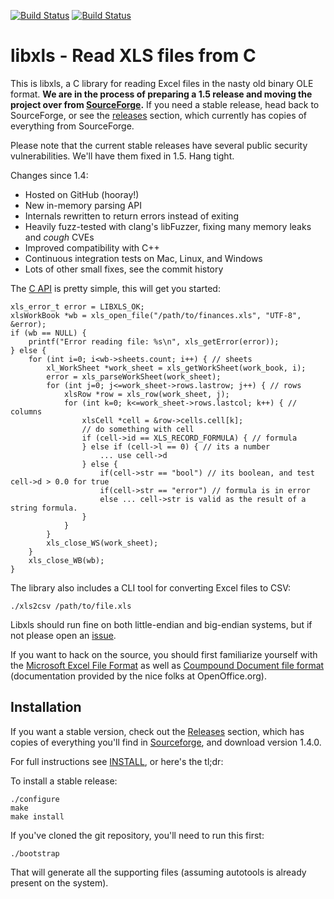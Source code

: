 [![Build Status](https://travis-ci.org/libxls/libxls.svg?branch=master)](https://travis-ci.org/libxls/libxls)
[![Build Status](https://ci.appveyor.com/api/projects/status/3nx26kfmy2y0efsi?svg=true)](https://ci.appveyor.com/project/evanmiller/libxls-252ki)

libxls - Read XLS files from C
==

This is libxls, a C library for reading Excel files in the nasty old binary OLE
format. **We are in the process of preparing a 1.5 release and moving the project
over from [SourceForge](https://sourceforge.net/projects/libxls/).** If you need
a stable release, head back to SourceForge, or see the
[releases](https://github.com/libxls/libxls/releases) section, which currently
has copies of everything from SourceForge.

Please note that the current stable releases have several public security
vulnerabilities. We'll have them fixed in 1.5. Hang tight.

Changes since 1.4:

* Hosted on GitHub (hooray!)
* New in-memory parsing API
* Internals rewritten to return errors instead of exiting
* Heavily fuzz-tested with clang's libFuzzer, fixing many memory leaks and *cough* CVEs
* Improved compatibility with C++
* Continuous integration tests on Mac, Linux, and Windows
* Lots of other small fixes, see the commit history

The [C API](include/xls.h) is pretty simple, this will get you started:

```{C}
xls_error_t error = LIBXLS_OK;
xlsWorkBook *wb = xls_open_file("/path/to/finances.xls", "UTF-8", &error);
if (wb == NULL) {
    printf("Error reading file: %s\n", xls_getError(error));
} else {
    for (int i=0; i<wb->sheets.count; i++) { // sheets
        xl_WorkSheet *work_sheet = xls_getWorkSheet(work_book, i);
        error = xls_parseWorkSheet(work_sheet);
        for (int j=0; j<=work_sheet->rows.lastrow; j++) { // rows
            xlsRow *row = xls_row(work_sheet, j);
            for (int k=0; k<=work_sheet->rows.lastcol; k++) { // columns
                xlsCell *cell = &row->cells.cell[k];
                // do something with cell
                if (cell->id == XLS_RECORD_FORMULA) { // formula
                } else if (cell->l == 0) { // its a number
                    ... use cell->d
                } else {
                    if(cell->str == "bool") // its boolean, and test cell->d > 0.0 for true
                    if(cell->str == "error") // formula is in error
                    else ... cell->str is valid as the result of a string formula.
                }
            }
        }
        xls_close_WS(work_sheet);
    }
    xls_close_WB(wb);
}
```

The library also includes a CLI tool for converting Excel files to CSV:

    ./xls2csv /path/to/file.xls

Libxls should run fine on both little-endian and big-endian systems, but if not
please open an [issue](https://github.com/libxls/libxls/issues/new).

If you want to hack on the source, you should first familiarize yourself with the [Microsoft Excel File Format](http://sc.openoffice.org/excelfileformat.pdf) as well as [Coumpound Document file format](http://sc.openoffice.org/compdocfileformat.pdf) (documentation provided by the nice folks at OpenOffice.org).

Installation
---

If you want a stable version, check out the
[Releases](https://github.com/libxls/libxls/releases) section, which has copies of everything
you'll find in [Sourceforge](https://sourceforge.net/projects/libxls/files/),
and download version 1.4.0.

For full instructions see [INSTALL](INSTALL), or here's the tl;dr:

To install a stable release:

```
./configure
make
make install
```

If you've cloned the git repository, you'll need to run this first:

```
./bootstrap
```

That will generate all the supporting files (assuming autotools is already
present on the system).
